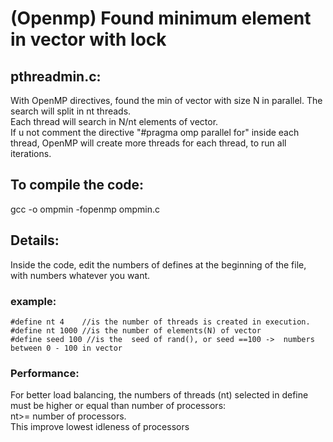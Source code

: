 # (Openmp) Found minimum element in vector with lock

## pthreadmin.c:<br/>
With OpenMP directives, found the min of vector with size N in parallel. The search will split in nt threads. <br/>
Each thread will search in N/nt elements of vector. <br/>
If u not comment the directive "#pragma omp parallel for" inside each thread, OpenMP will create more threads for each thread, to run all iterations.<br/>

## To compile the code:
gcc -o ompmin -fopenmp ompmin.c<br/>

## Details:
Inside the code, edit the numbers of defines at the beginning of the file, with numbers whatever you want.<br/>

### example:<br/>
```
#define nt 4    //is the number of threads is created in execution.
#define nt 1000 //is the number of elements(N) of vector
#define seed 100 //is the  seed of rand(), or seed ==100 ->  numbers between 0 - 100 in vector
```

### Performance:<br/>
For better load balancing, the numbers of threads (nt) selected in define must be higher or equal than number of processors:<br/> nt>= number of processors.<br/>
This improve lowest idleness of processors<br/>

